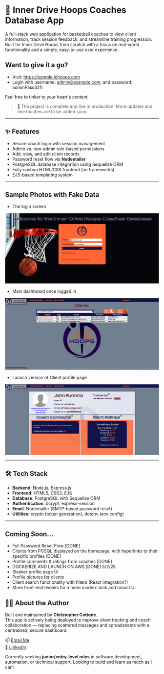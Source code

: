 # 🏀 Inner Drive Hoops Coaches Database App

A full-stack web application for basketball coaches to view client information, track session feedback, and streamline training progression. Built for Inner Drive Hoops from scratch with a focus on real-world functionality and a simple, easy-to-use user experience.

## Want to give it a go?
- Visit: https://sample.idhoops.com
- Login with username: admin@example.com, and password: adminPass321!.
  
Feel free to tinker to your heart's content.

> 🚧 The project is complete and live in production! More updates and fine touches are to be added soon.

---

## ✨ Features

- Secure coach login with session management
- Admin vs. non-admin role-based permissions
- Add, view, and edit client records
- Password reset flow via **Nodemailer**
- PostgreSQL database integration using Sequelize ORM
- Fully custom HTML/CSS frontend (no frameworks)
- EJS-based templating system

---

## Sample Photos with Fake Data

- The login screen

![Login Page](/samples/login-screen.png)

- Main dashboard once logged in 

![Home Page](/samples/homescreen.png)

 - Launch version of Client profile page

![Alpha v2 Profile Page](/samples/profile-alpha.png)

---

## 🛠 Tech Stack

- **Backend**: Node.js, Express.js
- **Frontend**: HTML5, CSS3, EJS
- **Database**: PostgreSQL with Sequelize ORM
- **Authentication**: bcrypt, express-session
- **Email**: Nodemailer (SMTP-based password reset)
- **Utilities**: crypto (token generation), dotenv (env config)

---

## Coming Soon...
- Full Password Reset Flow [DONE]
- Clients from PGSQL displayed on the homepage, with hyperlinks to their specific profiles [DONE]
- Profile comments & ratings from coaches [DONE]
- DOCKERIZE AND LAUNCH ON AWS [DONE] 5/2/25
- Sleeker profile page UI
- Profile pictures for clients
- Client search functionality with filters (React integration?)
- More front-end tweaks for a more modern look and robust UI


## 🙋‍♂️ About the Author

Built and maintained by **Christopher Cottone**.  
This app is actively being deployed to improve client tracking and coach collaboration — replacing scattered messages and spreadsheets with a centralized, secure dashboard.

📫 [Email Me](mailto:chriscottone1@gmail.com)  
💼 [LinkedIn](https://www.linkedin.com/in/christopher-cottone-b9820928a/?trk=opento_sprofile_topcard)  

Currently seeking **junior/entry-level roles** in software development, automation, or technical support. Looking to build and learn as much as I can!
